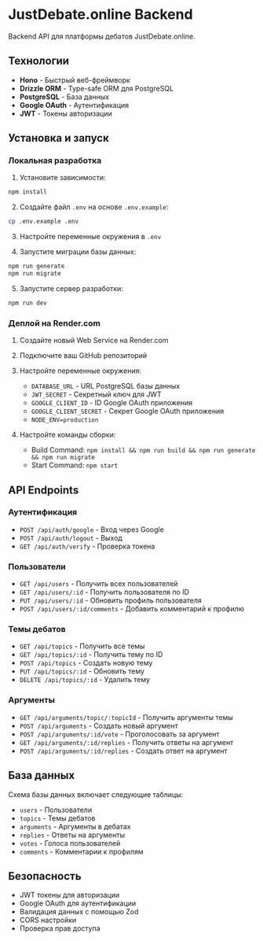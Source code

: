 # JustDebate.online Backend

Backend API для платформы дебатов JustDebate.online.

## Технологии

- **Hono** - Быстрый веб-фреймворк
- **Drizzle ORM** - Type-safe ORM для PostgreSQL
- **PostgreSQL** - База данных
- **Google OAuth** - Аутентификация
- **JWT** - Токены авторизации

## Установка и запуск

### Локальная разработка

1. Установите зависимости:
```bash
npm install
```

2. Создайте файл `.env` на основе `.env.example`:
```bash
cp .env.example .env
```

3. Настройте переменные окружения в `.env`

4. Запустите миграции базы данных:
```bash
npm run generate
npm run migrate
```

5. Запустите сервер разработки:
```bash
npm run dev
```

### Деплой на Render.com

1. Создайте новый Web Service на Render.com
2. Подключите ваш GitHub репозиторий
3. Настройте переменные окружения:
   - `DATABASE_URL` - URL PostgreSQL базы данных
   - `JWT_SECRET` - Секретный ключ для JWT
   - `GOOGLE_CLIENT_ID` - ID Google OAuth приложения
   - `GOOGLE_CLIENT_SECRET` - Секрет Google OAuth приложения
   - `NODE_ENV=production`

4. Настройте команды сборки:
   - Build Command: `npm install && npm run build && npm run generate && npm run migrate`
   - Start Command: `npm start`

## API Endpoints

### Аутентификация
- `POST /api/auth/google` - Вход через Google
- `POST /api/auth/logout` - Выход
- `GET /api/auth/verify` - Проверка токена

### Пользователи
- `GET /api/users` - Получить всех пользователей
- `GET /api/users/:id` - Получить пользователя по ID
- `PUT /api/users/:id` - Обновить профиль пользователя
- `POST /api/users/:id/comments` - Добавить комментарий к профилю

### Темы дебатов
- `GET /api/topics` - Получить все темы
- `GET /api/topics/:id` - Получить тему по ID
- `POST /api/topics` - Создать новую тему
- `PUT /api/topics/:id` - Обновить тему
- `DELETE /api/topics/:id` - Удалить тему

### Аргументы
- `GET /api/arguments/topic/:topicId` - Получить аргументы темы
- `POST /api/arguments` - Создать новый аргумент
- `POST /api/arguments/:id/vote` - Проголосовать за аргумент
- `GET /api/arguments/:id/replies` - Получить ответы на аргумент
- `POST /api/arguments/:id/replies` - Создать ответ на аргумент

## База данных

Схема базы данных включает следующие таблицы:
- `users` - Пользователи
- `topics` - Темы дебатов
- `arguments` - Аргументы в дебатах
- `replies` - Ответы на аргументы
- `votes` - Голоса пользователей
- `comments` - Комментарии к профилям

## Безопасность

- JWT токены для авторизации
- Google OAuth для аутентификации
- Валидация данных с помощью Zod
- CORS настройки
- Проверка прав доступа